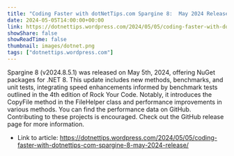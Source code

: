 ```yaml
---
title: "Coding Faster with dotNetTips.com Spargine 8:  May 2024 Release"
date: 2024-05-05T14:00:00+00:00
link: https://dotnettips.wordpress.com/2024/05/05/coding-faster-with-dotnettips-com-spargine-8-may-2024-release/
showShare: false
showReadTime: false
thumbnail: images/dotnet.png
tags: ["dotnettips.wordpress.com"]
---
```

Spargine 8 (v2024.8.5.1) was released on May 5th, 2024, offering NuGet packages for .NET 8. This update includes new methods, benchmarks, and unit tests, integrating speed enhancements informed by benchmark tests outlined in the 4th edition of Rock Your Code. Notably, it introduces the CopyFile method in the FileHelper class and performance improvements in various methods. You can find the performance data on GitHub. Contributing to these projects is encouraged. Check out the GitHub release page for more information.

- Link to article: https://dotnettips.wordpress.com/2024/05/05/coding-faster-with-dotnettips-com-spargine-8-may-2024-release/